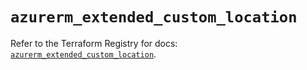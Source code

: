 # `azurerm_extended_custom_location`

Refer to the Terraform Registry for docs: [`azurerm_extended_custom_location`](https://registry.terraform.io/providers/hashicorp/azurerm/4.25.0/docs/resources/extended_custom_location).
